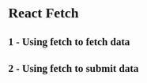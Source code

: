 <body style="font-family: serif"></body>

# React Fetch

## 1 - Using fetch to fetch data

## 2 - Using fetch to submit data

